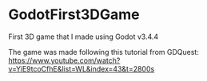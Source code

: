 # GodotFirst3DGame

First 3D game that I made using Godot v3.4.4

The game was made following this tutorial from GDQuest: https://www.youtube.com/watch?v=YiE9tcoCfhE&list=WL&index=43&t=2800s
